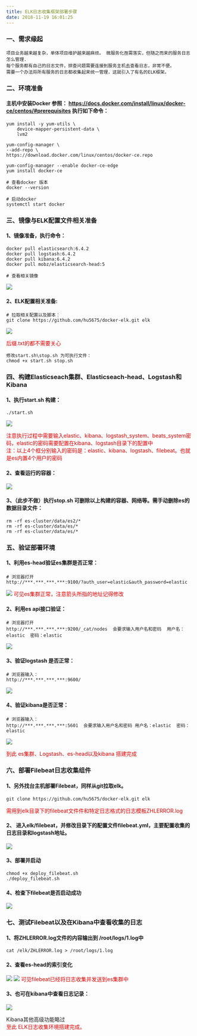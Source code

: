 ```yaml
---
title: ELK日志收集框架部署步骤
date: 2018-11-19 16:01:25
---
```


### 一、需求缘起

	项目业务越来越复杂，单体项目维护越来越麻烦。 微服务化亟需落实，但随之而来的服务日志怎么管理.
	每个服务都有自己的日志文件，排查问题需要连接到服务主机去查看日志，非常不便。
	需要一个办法将所有服务的日志都收集起来统一管理，这就引入了有名的ELK框架。

### 二、环境准备

#### 主机中安装Docker 参照：  https://docs.docker.com/install/linux/docker-ce/centos/#prerequisites  执行如下命令：
	yum install -y yum-utils \
  		device-mapper-persistent-data \
  		lvm2

 	yum-config-manager \
    --add-repo \
    https://download.docker.com/linux/centos/docker-ce.repo

	yum-config-manager --enable docker-ce-edge
	yum install docker-ce

	# 查看docker 版本
	docker --version

	# 启动docker
	systemctl start docker

### 三、镜像与ELK配置文件相关准备

#### 1、镜像准备，执行命令：

	docker pull elasticsearch:6.4.2
	docker pull logstash:6.4.2
	docker pull kibana:6.4.2
	docker pull mobz/elasticsearch-head:5

	# 查看相关镜像
![](/images/elk/docker-images.png) 

#### 2、ELK配置相关准备:
	# 拉取相关配置以及脚本：
	git clone https://github.com/hu5675/docker-elk.git elk
![](/images/elk/elk-directory.png) 

<font color="#dd0000">后缀.txt的都不需要关心</font>

	修改start.sh\stop.sh 为可执行文件：
	chmod +x start.sh stop.sh

### 四、构建Elasticseach集群、Elasticseach-head、Logstash和Kibana
#### 1、执行start.sh 构建：
	./start.sh
![](/images/elk/elk-pwd.png) 

<font color="#dd0000">注意执行过程中需要输入elastic、kibana、logstash_system、beats_system密码，elastic的密码需要配置在kibana、logstash目录下的配置中</font>
<br>
<font color="#dd0000">注：以上4个框分别输入的密码是：elastic、kibana、logstash、filebeat。也就是es内置4个用户的密码</font>

#### 2、查看运行的容器：
![](/images/elk/elk-container.png) 

#### 3、（此步不做）执行stop.sh 可删除以上构建的容器、网络等。需手动删除es的数据目录文件：
	rm -rf es-cluster/data/es2/*
	rm -rf es-cluster/data/es/*
	rm -rf es-cluster/data/es/*

### 五、验证部署环境

#### 1、利用es-head验证es集群是否正常：
	# 浏览器打开
	http://***.***.***.***:9100/?auth_user=elastic&auth_password=elastic
![](/images/elk/es-head.png) 
<font color="#dd0000">可见es集群正常，注意箭头所指的地址记得修改</font>

#### 2、利用es api接口验证：
	# 浏览器打开
	http://***.***.***.***:9200/_cat/nodes  会要求输入用户名和密码  用户名：elastic  密码：elastic
![](/images/elk/es-api.png) 

#### 3、验证logstash 是否正常：
	# 浏览器输入： 
	http://***.***.***.***:9600/ 
![](/images/elk/logstash.png) 

#### 4、验证kibana是否正常：
	# 浏览器输入：
	http://***.***.***.***:5601  会要求输入用户名和密码 用户名：elastic  密码：elastic
![](/images/elk/kibana.png) 

<font color="#dd0000">到此 es集群、Logstash、es-head以及kibana 搭建完成</font>

### 六、部署Filebeat日志收集组件

#### 1、另外找台主机部署Filebeat，同样从git拉取elk。
	git clone https://github.com/hu5675/docker-elk.git elk 
<font color="#dd0000">需用到elk目录下的filebeat文件件和特定日志格式的日志模板ZHLERROR.log</font>

#### 2、 进入elk/filebeat，并修改目录下的配置文件filebeat.yml，主要配置收集的日志目录和logstash地址。
![](/images/elk/filebeat-yml.png) 

#### 3、部署并启动
	chmod +x deploy_filebeat.sh
	./deploy_filebeat.sh

#### 4、检查下filebeat是否启动成功
![](/images/elk/filebeat-ps.png) 

### 七、测试Filebeat以及在Kibana中查看收集的日志

#### 1、将ZHLERROR.log文件的内容输出到 /root/logs/1.log中
	cat /elk/ZHLERROR.log > /root/logs/1.log

#### 2、查看es-head的索引变化
![](/images/elk/es-head-1.png) 
![](/images/elk/es-head-2.png) 
<font color="#dd0000">可见filebeat已经将日志收集并发送到es集群中</font>

#### 3、也可在kibana中查看日志记录：

![](/images/elk/kibana-data.png) 

Kibana其他高级功能略过
<br>
<font color="#dd0000">至此 ELK日志收集环境搭建完成。</font>
